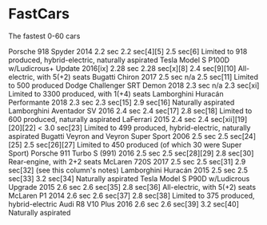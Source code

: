 # FastCars
The fastest 0-60 cars

Porsche 918 Spyder	2014	2.2 sec	2.2 sec[4][5]	2.5 sec[6]	Limited to 918 produced, hybrid-electric, naturally aspirated
Tesla Model S P100D w/Ludicrous+ Update	2016[ix]	2.28 sec	2.28 sec[x][8]	2.4 sec[9][10]	All-electric, with 5(+2) seats
Bugatti Chiron	2017	2.5 sec	n/a	2.5 sec[11]	Limited to 500 produced
Dodge Challenger SRT Demon	2018	2.3 sec	n/a	2.3 sec[xi]	Limited to 3300 produced, with 1(+4) seats
Lamborghini Huracán Performante	2018	2.3 sec	2.3 sec[15]	2.9 sec[16]	Naturally aspirated
Lamborghini Aventador SV	2016	2.4 sec	2.4 sec[17]	2.8 sec[18]	Limited to 600 produced, naturally aspirated
LaFerrari	2015	2.4 sec	2.4 sec[xii][19][20][22]	< 3.0 sec[23]	Limited to 499 produced, hybrid-electric, naturally aspirated
Bugatti Veyron and Veyron Super Sport	2006	2.5 sec	2.5 sec[24][25]	2.5 sec[26][27]	Limited to 450 produced (of which 30 were Super Sport)
Porsche 911 Turbo S (991)	2016	2.5 sec	2.5 sec[28][29]	2.8 sec[30]	Rear-engine, with 2+2 seats
McLaren 720S	2017	2.5 sec	2.5 sec[31]	2.9 sec[32]	(see this column's notes)
Lamborghini Huracán	2015	2.5 sec	2.5 sec[33]	3.2 sec[34]	Naturally aspirated
Tesla Model S P90D w/Ludicrous Upgrade	2015	2.6 sec	2.6 sec[35]	2.8 sec[36]	All-electric, with 5(+2) seats
McLaren P1	2014	2.6 sec	2.6 sec[37]	2.8 sec[38]	Limited to 375 produced, hybrid-electric
Audi R8 V10 Plus	2016	2.6 sec	2.6 sec[39]	3.2 sec[40]	Naturally aspirated
